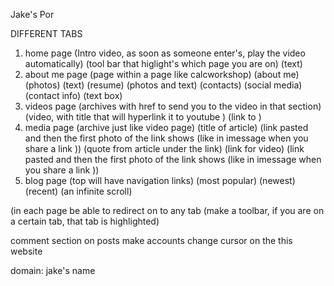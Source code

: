 Jake's Por

DIFFERENT TABS
1. home page
(Intro video, as soon as someone enter's, play the video automatically)
(tool bar that higlight's which page you are on)
(text)
2. about me page
  (page within a page like calcworkshop)
    (about me)
      (photos)
      (text)
    (resume)
      (photos and text)
    (contacts)
      (social media)
      (contact info)
      (text box)
3. videos page
(archives with href to send you to the video in that section)
(video, with title that will hyperlink it to youtube )
(link to )
4. media page
(archive just like video page)
(title of article)
(link pasted and then the first photo of the link shows (like in imessage when you share a link ))
(quote from article under the link)
(link for video)
(link pasted and then the first photo of the link shows (like in imessage when you share a link ))
5. blog page
(top will have navigation links)
  (most popular)
  (newest)
  (recent)
(an infinite scroll)




(in each page be able to redirect on to any tab (make a toolbar, if you are on a certain tab, that tab is highlighted)
 
comment section on posts
make accounts
change cursor on the this website




 domain: jake's name

